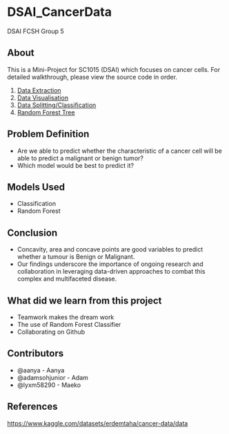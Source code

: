 # DSAI_CancerData
DSAI FCSH Group 5

## About
This is a Mini-Project for SC1015 (DSAI) which focuses on cancer cells. For detailed walkthrough, please view the source code in order.
1. [Data Extraction](https://github.com/lyxm58290/DSAI_CancerData/blob/95cfccf8244e26cf87aa3e0e6d507dcbf342e01a/Notebooks/DataExtraction.ipynb)
2. [Data Visualisation](https://github.com/lyxm58290/DSAI_CancerData/blob/95cfccf8244e26cf87aa3e0e6d507dcbf342e01a/Notebooks/DataVisualization.ipynb)
3. [Data Splitting/Classification](https://github.com/lyxm58290/DSAI_CancerData/blob/95cfccf8244e26cf87aa3e0e6d507dcbf342e01a/Notebooks/DataSplit_Class.ipynb)
4. [Random Forest Tree](https://github.com/lyxm58290/DSAI_CancerData/blob/95cfccf8244e26cf87aa3e0e6d507dcbf342e01a/Notebooks/RandomForest.ipynb)

## Problem Definition
* Are we able to predict whether the characteristic of a cancer cell will be able to predict a malignant or benign tumor?
* Which model would be best to predict it?

## Models Used
* Classification
* Random Forest

## Conclusion
* Concavity, area and concave points are good variables to predict whether a tumour is Benign or Malignant.
* Our findings underscore the importance of ongoing research and collaboration in leveraging data-driven approaches to combat this complex and multifaceted disease.

## What did we learn from this project
* Teamwork makes the dream work
* The use of Random Forest Classifier
* Collaborating on Github

## Contributors
* @aanya - Aanya
* @adamsohjunior - Adam
* @lyxm58290 - Maeko

## References
https://www.kaggle.com/datasets/erdemtaha/cancer-data/data
